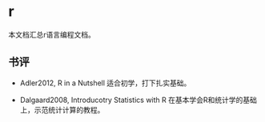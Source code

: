 # r

本文档汇总r语言编程文档。

## 书评

- Adler2012, R in a Nutshell
  适合初学，打下扎实基础。

- Dalgaard2008, Introducotry Statistics with R
  在基本学会R和统计学的基础上，示范统计计算的教程。
